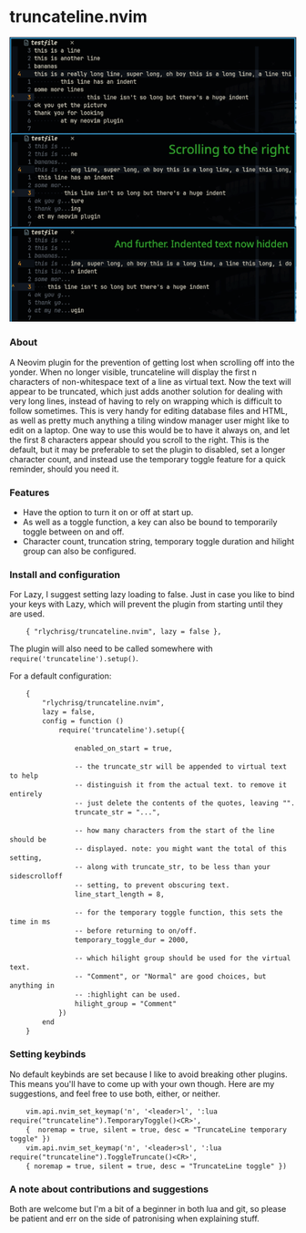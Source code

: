 # truncateline.nvim

![eg](eg.png)

### About

A Neovim plugin for the prevention of getting lost when scrolling off into the yonder. When no longer visible, truncateline will display the first n characters of non-whitespace text of a line as virtual text. Now the text will appear to be truncated, which just adds another solution for dealing with very long lines, instead of having to rely on wrapping which is difficult to follow sometimes. This is very handy for editing database files and HTML, as well as pretty much anything a tiling window manager user might like to edit on a laptop. One way to use this would be to have it always on, and let the first 8 characters appear should you scroll to the right. This is the default, but it may be preferable to set the plugin to disabled, set a longer character count, and instead use the temporary toggle feature for a quick reminder, should you need it.

### Features
+ Have the option to turn it on or off at start up.
+ As well as a toggle function, a key can also be bound to temporarily toggle between on and off.
+ Character count, truncation string, temporary toggle duration and hilight group can also be configured.

### Install and configuration
For Lazy, I suggest setting lazy loading to false. Just in case you like to bind your keys with Lazy, which will prevent the plugin from starting until they are used.
```
    { "rlychrisg/truncateline.nvim", lazy = false },
```
The plugin will also need to be called somewhere with `require('truncateline').setup()`.

For a default configuration:
```
    {
        "rlychrisg/truncateline.nvim",
        lazy = false,
        config = function ()
            require('truncateline').setup({

                enabled_on_start = true,

                -- the truncate_str will be appended to virtual text to help
                -- distinguish it from the actual text. to remove it entirely
                -- just delete the contents of the quotes, leaving "".
                truncate_str = "...",

                -- how many characters from the start of the line should be
                -- displayed. note: you might want the total of this setting,
                -- along with truncate_str, to be less than your sidescrolloff
                -- setting, to prevent obscuring text.
                line_start_length = 8,

                -- for the temporary toggle function, this sets the time in ms
                -- before returning to on/off.
                temporary_toggle_dur = 2000,

                -- which hilight group should be used for the virtual text.
                -- "Comment", or "Normal" are good choices, but anything in
                -- :highlight can be used.
                hilight_group = "Comment"
            })
        end
    }
```

### Setting keybinds
No default keybinds are set because I like to avoid breaking other plugins. This means you'll have to come up with your own though. Here are my suggestions, and feel free to use both, either, or neither.
```
    vim.api.nvim_set_keymap('n', '<leader>l', ':lua require("truncateline").TemporaryToggle()<CR>',
    {  noremap = true, silent = true, desc = "TruncateLine temporary toggle" })
    vim.api.nvim_set_keymap('n', '<leader>sl', ':lua require("truncateline").ToggleTruncate()<CR>',
    { noremap = true, silent = true, desc = "TruncateLine toggle" })
```

### A note about contributions and suggestions
Both are welcome but I'm a bit of a beginner in both lua and git, so please be patient and err on the side of patronising when explaining stuff.


